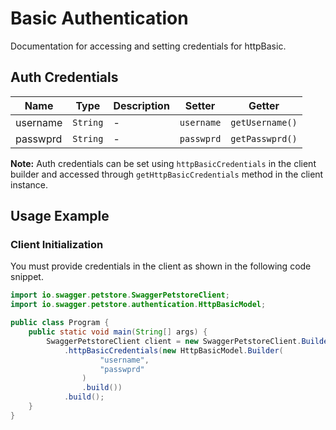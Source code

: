 
# Basic Authentication



Documentation for accessing and setting credentials for httpBasic.

## Auth Credentials

| Name | Type | Description | Setter | Getter |
|  --- | --- | --- | --- | --- |
| username | `String` | - | `username` | `getUsername()` |
| passwprd | `String` | - | `passwprd` | `getPasswprd()` |



**Note:** Auth credentials can be set using `httpBasicCredentials` in the client builder and accessed through `getHttpBasicCredentials` method in the client instance.

## Usage Example

### Client Initialization

You must provide credentials in the client as shown in the following code snippet.

```java
import io.swagger.petstore.SwaggerPetstoreClient;
import io.swagger.petstore.authentication.HttpBasicModel;

public class Program {
    public static void main(String[] args) {
        SwaggerPetstoreClient client = new SwaggerPetstoreClient.Builder()
            .httpBasicCredentials(new HttpBasicModel.Builder(
                    "username",
                    "passwprd"
                )
                .build())
            .build();
    }
}
```



